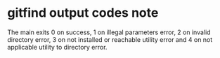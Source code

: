 # gitfind output codes note

The main exits 0 on success, 1 on illegal parameters error, 2 on invalid directory error, 3 on not installed or reachable utility error and 4 on not applicable utility to directory error.